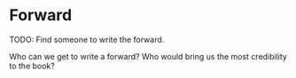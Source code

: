 # Forward

TODO: Find someone to write the forward.

Who can we get to write a forward?  Who would bring us the most credibility to the book?